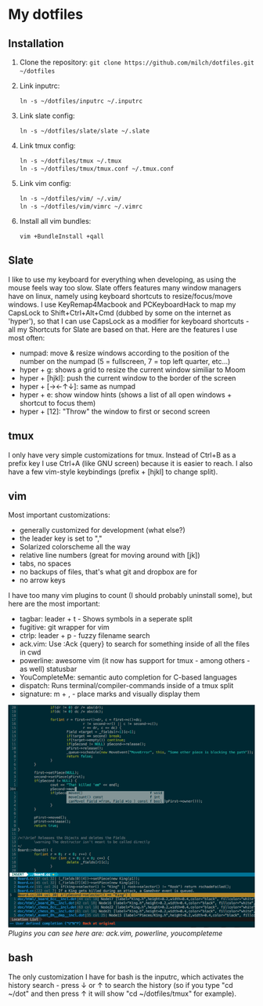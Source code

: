 My dotfiles
===

Installation
---

1. Clone the repository: `git clone https://github.com/milch/dotfiles.git ~/dotfiles` 

2. Link inputrc:
    ```
    ln -s ~/dotfiles/inputrc ~/.inputrc
    ```
3. Link slate config: 
    ```
    ln -s ~/dotfiles/slate/slate ~/.slate
    ```
4. Link tmux config:
    ```
    ln -s ~/dotfiles/tmux ~/.tmux
    ln -s ~/dotfiles/tmux/tmux.conf ~/.tmux.conf
    ```
5. Link vim config:
    ```
    ln -s ~/dotfiles/vim/ ~/.vim/
    ln -s ~/dotfiles/vim/vimrc ~/.vimrc
    ```
6. Install all vim bundles:
    ```
    vim +BundleInstall +qall
    ```

Slate
---

I like to use my keyboard for everything when developing, as using the mouse feels way too slow. 
Slate offers features many window managers have on linux, namely using keyboard shortcuts to resize/focus/move windows. I use KeyRemap4Macbook and PCKeyboardHack to map my CapsLock to Shift+Ctrl+Alt+Cmd (dubbed by some on the internet as 'hyper'), so that I can use CapsLock as a modifier for keyboard shortcuts - all my Shortcuts for Slate are based on that. Here are the features I use most often:

- numpad: move & resize windows according to the position of the number on the numpad (5 = fullscreen, 7 = top left quarter, etc...)
- hyper + g: shows a grid to resize the current window similiar to Moom
- hyper + [hjkl]: push the current window to the border of the screen
- hyper + [→←↑↓]: same as numpad
- hyper + e: show window hints (shows a list of all open windows + shortcut to focus them)
- hyper + [12]: "Throw" the window to first or second screen

tmux
---

I only have very simple customizations for tmux. Instead of Ctrl+B as a prefix key I use Ctrl+A (like GNU screen) because it is easier to reach. I also have a few vim-style keybindings (prefix + [hjkl] to change split).

vim
---

Most important customizations:

- generally customized for development (what else?)
- the leader key is set to ","
- Solarized colorscheme all the way
- relative line numbers (great for moving around with [jk])
- tabs, no spaces
- no backups of files, that's what git and dropbox are for
- no arrow keys

I have too many vim plugins to count (I should probably uninstall some), but here are the most important:

- tagbar: leader + t - Shows symbols in a seperate split
- fugitive: git wrapper for vim
- ctrlp: leader + p - fuzzy filename search
- ack.vim: Use :Ack {query} to search for something inside of all the files in cwd
- powerline: awesome vim (it now has support for tmux - among others - as well) statusbar
- YouCompleteMe: semantic auto completion for C-based languages
- dispatch: Runs terminal/compiler-commands inside of a tmux split
- signature: m + , - place marks and visually display them

![vim-screenshot](images/vim.png)
*Plugins you can see here are: ack.vim, powerline, youcompleteme*

bash
---

The only customization I have for bash is the inputrc, which activates the history search - press ↓ or ↑ to search the history (so if you type "cd ~/dot" and then press ↑ it will show "cd ~/dotfiles/tmux" for example).

